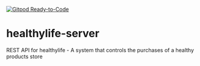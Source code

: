 [![Gitpod Ready-to-Code](https://img.shields.io/badge/Gitpod-Ready--to--Code-blue?logo=gitpod)](https://gitpod.io/#https://github.com/luisfelipesantos/healthy_life) 

# healthylife-server
REST API for healthylife - A system that controls the purchases of a healthy products store

